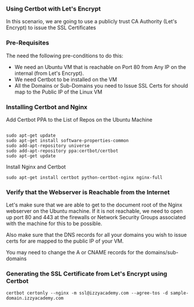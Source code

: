 ### Using Certbot with Let's Encrypt

In this scenario, we are going to use a publicly trust CA Authority (Let's Encrypt) to issue the SSL Certificates

### Pre-Requisites
The need the following pre-conditions to do this:
- We need an Ubuntu VM that is reachable on Port 80 from Any IP on the internal (from Let's Encrypt).
- We need Certbot to be installed on the VM
- All the Domains or Sub-Domains you need to Issue SSL Certs for should map to the Public IP of the Linux VM 

### Installing Certbot and Nginx

Add Certbot PPA to the List of Repos on the Ubuntu Machine

```shell

sudo apt-get update
sudo apt-get install software-properties-common
sudo add-apt-repository universe
sudo add-apt-repository ppa:certbot/certbot
sudo apt-get update

```

Install Nginx and Certbot
```shell
sudo apt-get install certbot python-certbot-nginx nginx-full
```

### Verify that the Webserver is Reachable from the Internet

Let's make sure that we are able to get to the document root of the Nginx webserver on the Ubuntu machine.
If it is not reachable, we need to open up port 80 and 443 at the firewalls or Network Security Groups associated with the machine for this to be possible.

Also make sure that the DNS records for all your domains you wish to issue certs for are mapped to the public IP of your VM.

You may need to change the A or CNAME records for the domains/sub-domains

### Generating the SSL Certificate from Let's Encrypt using Certbot


```shell
certbot certonly --nginx -m ssl@izzyacademy.com --agree-tos -d sample-domain.izzyacademy.com

```
